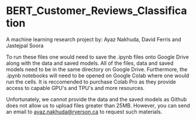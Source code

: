 # BERT_Customer_Reviews_Classification
A machine learning research project by: Ayaz Nakhuda, David Ferris and Jastejpal Soora 



To run these files one would need to save the .ipynb files onto Google Drive along with the data and saved models. All of the files, data and saved models need to be in the same directory on Google Drive. Furthermore, the .ipynb notebooks will need to be opened on Google Colab where one would run the cells. It is reccomended to purchase Colab Pro as they provide access to capable GPU's and TPU's and more resources. 




Unfortunately, we cannot provide the data and the saved models as Github does not allow us to upload files greater than 25MB. However, you can send an email to ayaz.nakhuda@ryerson.ca to request such materials. 
